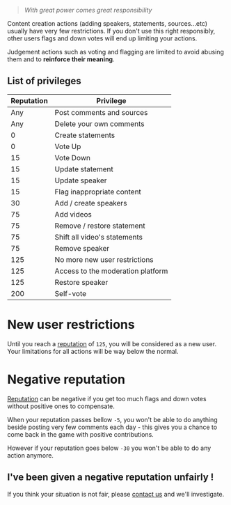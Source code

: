 > _With great power comes great responsibility_

Content creation actions (adding speakers, statements, sources...etc) usually have very few
restrictions. If you don't use this right responsibly, other users flags and down votes
will end up limiting your actions.
 
Judgement actions such as voting and flagging are limited to avoid abusing them and to
**reinforce their meaning**.

## List of privileges

| Reputation | Privilege                                                  |
|------------|------------------------------------------------------------|
| Any        | Post comments and sources     
| Any        | Delete your own comments                 
| 0          | Create statements
| 0          | Vote Up                                 
| 15         | Vote Down                                    
| 15         | Update statement  
| 15         | Update speaker
| 15         | Flag inappropriate content  
| 30         | Add / create speakers
| 75         | Add videos
| 75         | Remove / restore statement
| 75         | Shift all video's statements    
| 75         | Remove speaker                             
| 125        | No more new user restrictions
| 125        | Access to the moderation platform
| 125        | Restore speaker
| 200        | Self-vote                          

# New user restrictions

Until you reach a [reputation](/help/reputation) of `125`, you will be considered as a new user.
Your limitations for all actions will be way below the normal.


# Negative reputation

[Reputation](/help/reputation) can be negative if you get too much flags and down votes
without positive ones to compensate.

When your reputation passes bellow `-5`, you won't be able to do anything beside posting very few comments
each day - this gives you a chance to come back in the game with positive contributions.

However if your reputation goes below `-30` you won't be able to do any action anymore.


## I've been given a negative reputation unfairly !

If you think your situation is not fair, please [contact us](/help/contact)
and we'll investigate.